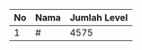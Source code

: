 | No | Nama            | Jumlah Level |
|----|-----------------|--------------|
| 1  | #    |    4575        |
